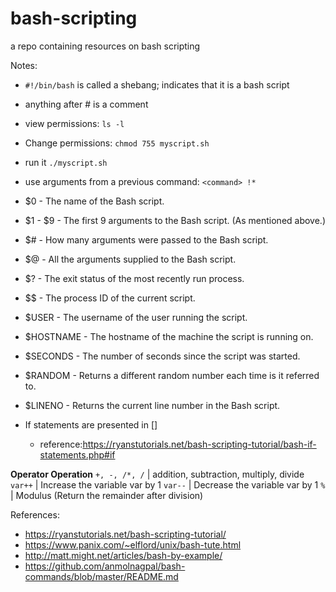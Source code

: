 # bash-scripting
a repo containing resources on bash scripting

Notes:
- `#!/bin/bash` is called a shebang; indicates that it is a bash script
- anything after # is a comment


- view permissions: `ls -l`
- Change permissions: `chmod 755 myscript.sh`
- run it `./myscript.sh`
- use arguments from a previous command: `<command> !*`

- $0 - The name of the Bash script.
- $1 - $9 - The first 9 arguments to the Bash script. (As mentioned above.)
- $# - How many arguments were passed to the Bash script.
- $@ - All the arguments supplied to the Bash script.
- $? - The exit status of the most recently run process.
- $$ - The process ID of the current script.
- $USER - The username of the user running the script.
- $HOSTNAME - The hostname of the machine the script is running on.
- $SECONDS - The number of seconds since the script was started.
- $RANDOM - Returns a different random number each time is it referred to.
- $LINENO - Returns the current line number in the Bash script.

- If statements are presented in []
  - reference:https://ryanstutorials.net/bash-scripting-tutorial/bash-if-statements.php#if


**Operator	Operation**
`+, -, /*, /` |	addition, subtraction, multiply, divide
`var++` |	Increase the variable var by 1
`var--` |	Decrease the variable var by 1
`%` |	Modulus (Return the remainder after division)


References:
- https://ryanstutorials.net/bash-scripting-tutorial/
- https://www.panix.com/~elflord/unix/bash-tute.html
- http://matt.might.net/articles/bash-by-example/
- https://github.com/anmolnagpal/bash-commands/blob/master/README.md
